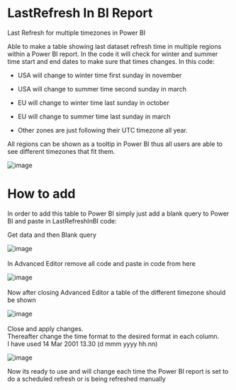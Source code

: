 # LastRefresh In BI Report
Last Refresh for multiple timezones in Power BI

Able to make a table showing last dataset refresh time in multiple regions within a Power BI report.
In the code it will check for winter and summer time start and end dates to make sure that times changes.
In this code:
- USA will change to winter time first sunday in november
- USA will change to summer time second sunday in march
  
- EU will change to winter time last sunday in october
- EU will change to summer time last sunday in march

- Other zones are just following their UTC timezone all year.

All regions can be shown as a tooltip in Power BI thus all users are able to see different timezones that fit them.

![image](https://github.com/rifson/LastRefreshInBI/assets/10552516/88cff642-b76c-412b-91cc-4f4cc1bb8d14)

# How to add
In order to add this table to Power BI simply just add a blank query to Power BI and paste in LastRefreshInBI code:

Get data and then Blank query

![image](https://github.com/rifson/LastRefreshInBI/assets/10552516/3ca24ab0-aec2-4429-acfc-3a1111c23b0d)
<br />
<br />
In Advanced Editor remove all code and paste in code from here

![image](https://github.com/rifson/LastRefreshInBI/assets/10552516/914c5911-839d-48ab-9ea8-23638f0776cc)
<br />
<br />
Now after closing Advanced Editor a table of the different timezone should be shown

![image](https://github.com/rifson/LastRefreshInBI/assets/10552516/5d7e75e2-fda4-40e2-95a3-53a63e6238e8)
<br />
<br />
Close and apply changes.<br />
Thereafter change the time format to the desired format in each column.<br />
I have used 14 Mar 2001 13.30 (d mmm yyyy hh.nn)

![image](https://github.com/rifson/LastRefreshInBI/assets/10552516/da9b33d6-aa10-4eef-aac3-44f2dbe351a9)

Now its ready to use and will change each time the Power BI report is set to do a scheduled refresh or is being refreshed manually




